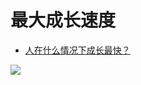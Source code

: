 # 最大成长速度

- [人在什么情况下成长最快？](https://www.zhihu.com/question/490344475/answer/2184363828)


![](https://pic2.zhimg.com/50/v2-7bd36ce36de8bbfb0a88ca47a2a8ef5d_720w.webp?source=c8b7c179)

  